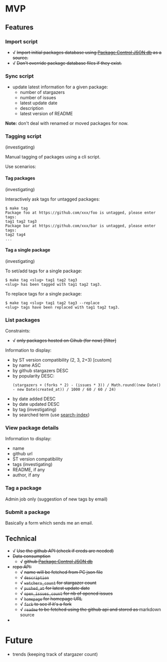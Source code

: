 MVP
===

## Features

### Import script

- √ <del>Import initial packages database using [Package Control JSON db] as a source.</del>
- √ <del>Don't override package database files if they exist.</del>

### Sync script

* update latest information for a given package:
    - number of stargazers
    - number of issues
    - latest update date
    - description
    - latest version of README

**Note:** don't deal with renamed or moved packages for now.

### Tagging script

(investigating)

Manual tagging of packages using a cli script.

Use scenarios:

#### Tag packages

(investigating)

Interactively ask tags for untagged packages:

```
$ make tag
Package foo at https://github.com/xxx/foo is untagged, please enter tags:
tag1 tag2 tag3
Package bar at https://github.com/xxx/bar is untagged, please enter tags:
tag2 tag4
...
```

#### Tag a single package

(investigating)

To set/add tags for a single package:

```
$ make tag <slug> tag1 tag2 tag3
<slug> has been tagged with tag1 tag2 tag3.
```

To replace tags for a single package:

```
$ make tag <slug> tag1 tag2 tag3 --replace
<slug> tags have been replaced with tag1 tag2 tag3.
```

### List packages

Constraints:

* √ <del>only packages hosted on Gihub (for now) [filter]</del>

Information to display:

- by ST version compatibility (2, 3, 2+3) [custom]
- by name ASC
- by github stargazers DESC
- by popularity DESC:
    ```
    (stargazers + (forks * 2) - (issues * 3)) / Math.round((new Date() - new Date(created_at)) / 1000 / 60 / 60 / 24)
    ```
- by date added DESC
- by date updated DESC
- by tag (investigating)
- by searched term (use [search-index](https://github.com/fergiemcdowall/search-index))

### View package details

Information to display:

- name
- github url
- ST version compatibility
- tags (investigating)
- README, if any
- author, if any

### Tag a package

Admin job only (suggestion of new tags by email)

### Submit a package

Basically a form which sends me an email.

## Technical

* √ <del>Use the github API (check if creds are needed)</del>
* <del>Data consumption</del>
    - √ <del>github [Package Control JSON db]</del>
* <del>repo API:</del>
    - √ <del>name will be fetched from PC json file</del>
    - √ <del>`description`</del>
    - √ <del>`watchers_count` for stargazer count</del>
    - √ <del>`pushed_at` for latest update date</del>
    - √ <del>`open_issues_count` for nb of opened issues</del>
    - √ <del>`homepage` for homepage URL</del>
    - √ <del>`fork` to see if it's a fork</del>
    - √ <del>`readme` to be fetched using the github api and stored as </del>markdown source
*


[Package Control JSON db]: https://raw.github.com/wbond/package_control_channel/master/repositories.json

Future
======

- trends (keeping track of stargazer count)
